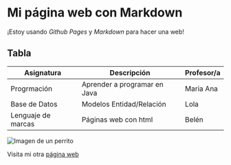 # Mi página web con **Markdown**

¡Estoy usando *Github Pages* y *Markdown* para hacer una web!

## Tabla

| Asignatura          | Descripción                     | Profesor/a   |
|---------------------|---------------------------------|--------------|
| Progrmación         | Aprender a programar en Java    | Maria Ana    |
| Base de Datos       | Modelos Entidad/Relación        | Lola         |
| Lenguaje de marcas  | Páginas web con html            | Belén        |

![Imagen de un perrito]([https://place-puppy.com/300x300](https://images.unsplash.com/photo-1532353949707-2e77707ee8a7?q=80&w=2670&auto=format&fit=crop&ixlib=rb-4.0.3&ixid=M3wxMjA3fDB8MHxwaG90by1wYWdlfHx8fGVufDB8fHx8fA%3D%3D))

Visita mi otra [página web](https://juancarlosoltra.github.io/desktop-tutorial/)

